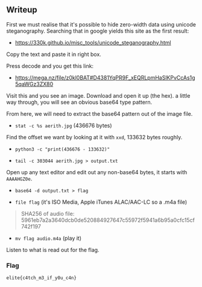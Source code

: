 ## Writeup

First we must realise that it's possible to hide zero-width data using unicode steganography. Searching that in google yields this site as the first result:

- https://330k.github.io/misc_tools/unicode_steganography.html

Copy the text and paste it in right box.

Press decode and you get this link:

- https://mega.nz/file/z0kl0BAT#D4381YqPR9F_xEQRLpmHaSlKPvCcAs1g5qaWGz3ZX80

Visit this and you see an image. Download and open it up (the hex). a little way through, you will see an obvious base64 type pattern.


From here, we will need to extract the base64 pattern out of the image file.

- `stat -c %s aerith.jpg` (436676 bytes)

Find the offset we want by looking at it with `xxd`, 133632 bytes roughly.

- `python3 -c "print(436676 - 133632)"`

- `tail -c 303044 aerith.jpg > output.txt`

Open up any text editor and edit out any non-base64 bytes, it starts with `AAAAHGZ0e`.

- `base64 -d output.txt > flag`

- `file flag` (it's ISO Media, Apple iTunes ALAC/AAC-LC so a .m4a file)

> SHA256 of audio file: 5961eb7a2a3640dcb0de520884927647c55972f5941a6b95a0cfc15cf742f197

- `mv flag audio.m4a` (play it)

Listen to what is read out for the flag.

### Flag

`elite{c4tch_m3_if_y0u_c4n}`
